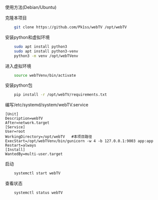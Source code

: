 使用方法(Debian/Ubuntu)

克隆本项目
```bash
    git clone https://github.com/Pk1ss/webTV /opt/webTV
```
安装python和虚拟环境
```bash
    sudo apt install python3
    sudo apt install python3-venv
    python3 -m venv /opt/webTVenv
```
进入虚拟环境    
```bash
    source webTVenv/bin/activate
```
安装python包
```bash
    pip install -r /opt/webTV/requirements.txt
```
编写/etc/systemd/system/webTV.service
```
[Unit]
Description=webTV
After=network.target
[Service]
User=root
WorkingDirectory=/opt/webTV   #本项目路径
ExecStart=/opt/webTVenv/bin/gunicorn -w 4 -b 127.0.0.1:9003 app:app   
Restart=always
[Install]
WantedBy=multi-user.target
```
启动
```bash
    systemctl start webTV
```
查看状态
```bash
    systemctl status webTV
```
